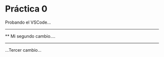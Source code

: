  # Práctica 0

Probando el VSCode...

***********************
**  Mi segundo cambio....
*************************

...Tercer cambio...
